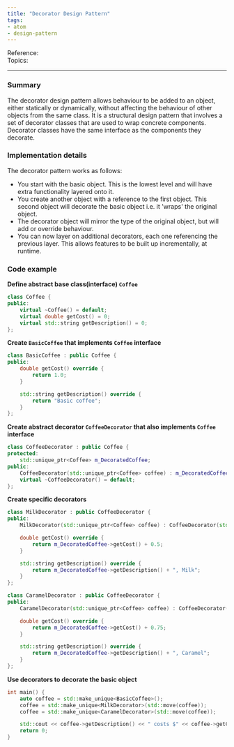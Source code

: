 ```yaml
---
title: "Decorator Design Pattern"
tags:
- atom
- design-pattern
---
```

Reference:  
Topics:  

---

### Summary
The decorator design pattern allows behaviour to be added to an object, either statically or
dynamically, without affecting the behaviour of other objects from the same class. It is a structural
design pattern that involves a set of decorator classes that are used to wrap concrete components.
Decorator classes have the same interface as the components they decorate.

### Implementation details
The decorator pattern works as follows:
- You start with the basic object. This is the lowest level and will have extra functionality
layered onto it.
- You create another object with a reference to the first object. This second object will decorate
the basic object i.e. it 'wraps' the original object.
- The decorator object will mirror the type of the original object, but will add or override
behaviour.
- You can now layer on additional decorators, each one referencing the previous layer. This allows
features to be built up incrementally, at runtime.

### Code example
**Define abstract base class(interface) `Coffee`**
```cpp
class Coffee {
public:
    virtual ~Coffee() = default;
    virtual double getCost() = 0;
    virtual std::string getDescription() = 0;
};
```

**Create `BasicCoffee` that implements `Coffee` interface**
```cpp
class BasicCoffee : public Coffee {
public:
    double getCost() override {
        return 1.0;
    }

    std::string getDescription() override {
        return "Basic coffee";
    }
};
```

**Create abstract decorator `CoffeeDecorator` that also implements `Coffee` interface**
```cpp
class CoffeeDecorator : public Coffee {
protected:
    std::unique_ptr<Coffee> m_DecoratedCoffee;
public:
    CoffeeDecorator(std::unique_ptr<Coffee> coffee) : m_DecoratedCoffee(std::move(coffee)) {}
    virtual ~CoffeeDecorator() = default;
};
```

**Create specific decorators**
```cpp
class MilkDecorator : public CoffeeDecorator {
public:
    MilkDecorator(std::unique_ptr<Coffee> coffee) : CoffeeDecorator(std::move(coffee)) {}

    double getCost() override {
        return m_DecoratedCoffee->getCost() + 0.5;
    }

    std::string getDescription() override {
        return m_DecoratedCoffee->getDescription() + ", Milk";
    }
};

class CaramelDecorator : public CoffeeDecorator {
public:
    CaramelDecorator(std::unique_ptr<Coffee> coffee) : CoffeeDecorator(std::move(coffee)) {}

    double getCost() override {
        return m_DecoratedCoffee->getCost() + 0.75;
    }

    std::string getDescription() override {
        return m_DecoratedCoffee->getDescription() + ", Caramel";
    }
};
```

**Use decorators to decorate the basic object**
```cpp
int main() {
    auto coffee = std::make_unique<BasicCoffee>();
    coffee = std::make_unique<MilkDecorator>(std::move(coffee));
    coffee = std::make_unique<CaramelDecorator>(std::move(coffee));

    std::cout << coffee->getDescription() << " costs $" << coffee->getCost() << std::endl;
    return 0;
}
```
